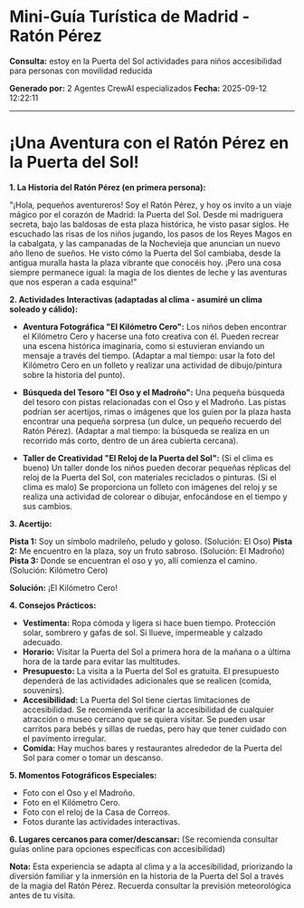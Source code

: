 # Mini-Guía Turística de Madrid - Ratón Pérez

**Consulta:** estoy en la Puerta del Sol actividades para niños accesibilidad para personas con movilidad reducida

**Generado por:** 2 Agentes CrewAI especializados
**Fecha:** 2025-09-12 12:22:11

---

# ¡Una Aventura con el Ratón Pérez en la Puerta del Sol!

**1. La Historia del Ratón Pérez (en primera persona):**

"¡Hola, pequeños aventureros! Soy el Ratón Pérez, y hoy os invito a un viaje mágico por el corazón de Madrid: la Puerta del Sol.  Desde mi madriguera secreta, bajo las baldosas de esta plaza histórica, he visto pasar siglos. He escuchado las risas de los niños jugando, los pasos de los Reyes Magos en la cabalgata, y las campanadas de la Nochevieja que anuncian un nuevo año lleno de sueños.  He visto cómo la Puerta del Sol cambiaba, desde la antigua muralla hasta la plaza vibrante que conocéis hoy.  ¡Pero una cosa siempre permanece igual: la magia de los dientes de leche y las aventuras que nos esperan a cada esquina!"


**2. Actividades Interactivas (adaptadas al clima - asumiré un clima soleado y cálido):**

* **Aventura Fotográfica "El Kilómetro Cero":**  Los niños deben encontrar el Kilómetro Cero y hacerse una foto creativa con él.  Pueden recrear una escena histórica imaginaria, como si estuvieran enviando un mensaje a través del tiempo.  (Adaptar a mal tiempo: usar la foto del Kilómetro Cero en un folleto y realizar una actividad de dibujo/pintura sobre la historia del punto).

* **Búsqueda del Tesoro "El Oso y el Madroño":** Una pequeña búsqueda del tesoro con pistas relacionadas con el Oso y el Madroño.  Las pistas podrían ser acertijos, rimas o imágenes que los guíen por la plaza hasta encontrar una pequeña sorpresa (un dulce, un pequeño recuerdo del Ratón Pérez).  (Adaptar a mal tiempo: la búsqueda se realiza en un recorrido más corto, dentro de un área cubierta cercana).

* **Taller de Creatividad "El Reloj de la Puerta del Sol":** (Si el clima es bueno) Un taller donde los niños pueden decorar pequeñas réplicas del reloj de la Puerta del Sol, con materiales reciclados o pinturas. (Si el clima es malo) Se proporciona un folleto con imágenes del reloj y se realiza una actividad de colorear o dibujar, enfocándose en el tiempo y sus cambios.


**3. Acertijo:**

**Pista 1:**  Soy un símbolo madrileño, peludo y goloso.  (Solución: El Oso)
**Pista 2:**  Me encuentro en la plaza, soy un fruto sabroso. (Solución: El Madroño)
**Pista 3:**  Donde se encuentran el oso y yo, allí comienza el camino. (Solución: Kilómetro Cero)

**Solución:** ¡El Kilómetro Cero!


**4. Consejos Prácticos:**

* **Vestimenta:** Ropa cómoda y ligera si hace buen tiempo.  Protección solar, sombrero y gafas de sol.  Si llueve, impermeable y calzado adecuado.
* **Horario:**  Visitar la Puerta del Sol a primera hora de la mañana o a última hora de la tarde para evitar las multitudes.
* **Presupuesto:**  La visita a la Puerta del Sol es gratuita.  El presupuesto dependerá de las actividades adicionales que se realicen (comida, souvenirs).
* **Accesibilidad:** La Puerta del Sol tiene ciertas limitaciones de accesibilidad.  Se recomienda verificar la accesibilidad de cualquier atracción o museo cercano que se quiera visitar.  Se pueden usar carritos para bebés y sillas de ruedas, pero hay que tener cuidado con el pavimento irregular.
* **Comida:**  Hay muchos bares y restaurantes alrededor de la Puerta del Sol para comer o tomar un descanso.


**5. Momentos Fotográficos Especiales:**

* Foto con el Oso y el Madroño.
* Foto en el Kilómetro Cero.
* Foto con el reloj de la Casa de Correos.
* Fotos durante las actividades interactivas.


**6. Lugares cercanos para comer/descansar:**  (Se recomienda consultar guías online para opciones específicas con accesibilidad)

**Nota:**  Esta experiencia se adapta al clima y a la accesibilidad, priorizando la diversión familiar y la inmersión en la historia de la Puerta del Sol a través de la magia del Ratón Pérez.  Recuerda consultar la previsión meteorológica antes de tu visita.